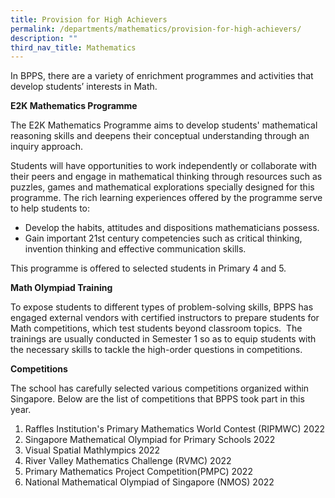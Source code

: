 ```yaml
---
title: Provision for High Achievers
permalink: /departments/mathematics/provision-for-high-achievers/
description: ""
third_nav_title: Mathematics
---
```

In BPPS, there are a variety of enrichment programmes and activities that develop students’ interests in Math.  

**E2K Mathematics Programme**

The E2K Mathematics Programme aims to develop students' mathematical reasoning skills and deepens their conceptual understanding through an inquiry approach.

Students will have opportunities to work independently or collaborate with their peers and engage in mathematical thinking through resources such as puzzles, games and mathematical explorations specially designed for this programme. The rich learning experiences offered by the programme serve to help students to:

*   Develop the habits, attitudes and dispositions mathematicians possess.
*   Gain important 21st century competencies such as critical thinking, invention thinking and effective communication skills.

This programme is offered to selected students in Primary 4 and 5.

**Math Olympiad Training**

To expose students to different types of problem-solving skills, BPPS has engaged external vendors with certified instructors to prepare students for Math competitions, which test students beyond classroom topics.  The trainings are usually conducted in Semester 1 so as to equip students with the necessary skills to tackle the high-order questions in competitions.

**Competitions**

The school has carefully selected various competitions organized within Singapore. Below are the list of competitions that BPPS took part in this year.

1.  Raffles Institution's Primary Mathematics World Contest (RIPMWC) 2022
2.  Singapore Mathematical Olympiad for Primary Schools 2022
3.  Visual Spatial Mathlympics 2022
4.  River Valley Mathematics Challenge (RVMC) 2022
5.  Primary Mathematics Project Competition(PMPC) 2022
6.  National Mathematical Olympiad of Singapore (NMOS) 2022